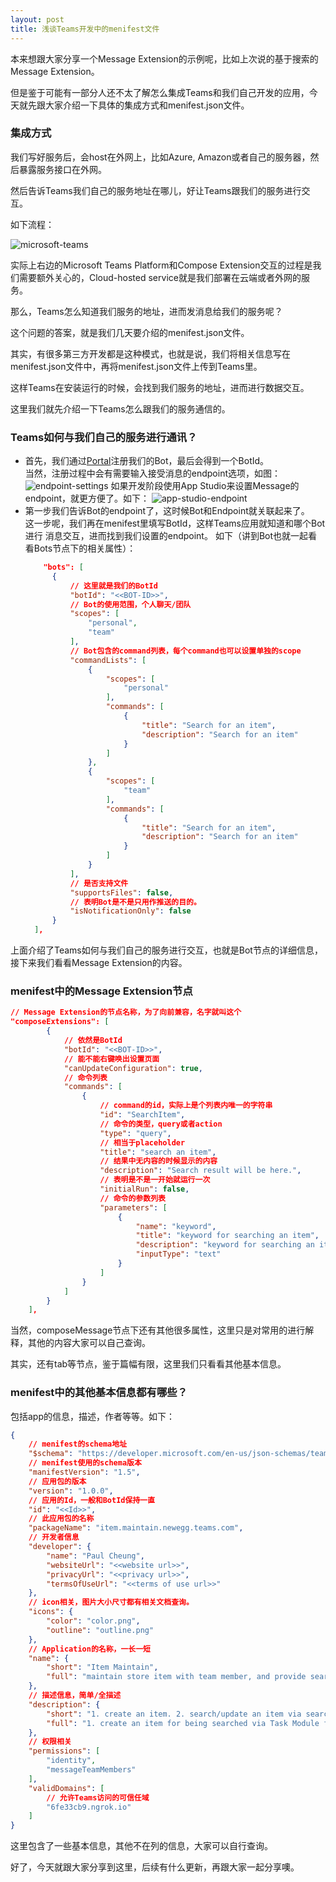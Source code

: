 ```yaml
---
layout: post
title: 浅谈Teams开发中的menifest文件
---
```


本来想跟大家分享一个Message Extension的示例呢，比如上次说的基于搜索的Message Extension。

但是鉴于可能有一部分人还不太了解怎么集成Teams和我们自己开发的应用，今天就先跟大家介绍一下具体的集成方式和menifest.json文件。

### 集成方式
我们写好服务后，会host在外网上，比如Azure, Amazon或者自己的服务器，然后暴露服务接口在外网。

然后告诉Teams我们自己的服务地址在哪儿，好让Teams跟我们的服务进行交互。

如下流程：

![microsoft-teams](../images/20190327/ceflow.png)

实际上右边的Microsoft Teams Platform和Compose Extension交互的过程是我们需要额外关心的，Cloud-hosted service就是我们部署在云端或者外网的服务。

那么，Teams怎么知道我们服务的地址，进而发消息给我们的服务呢？

这个问题的答案，就是我们几天要介绍的menifest.json文件。

其实，有很多第三方开发都是这种模式，也就是说，我们将相关信息写在menifest.json文件中，再将menifest.json文件上传到Teams里。

这样Teams在安装运行的时候，会找到我们服务的地址，进而进行数据交互。

这里我们就先介绍一下Teams怎么跟我们的服务通信的。

### Teams如何与我们自己的服务进行通讯？

* 首先，我们通过[Portal](https://dev.botframework.com/bots/new)注册我们的Bot，最后会得到一个BotId。  
  当然，注册过程中会有需要输入接受消息的endpoint选项，如图：
  ![endpoint-settings](../images/20190327/endpoint-setting.png)
  如果开发阶段使用App Studio来设置Message的endpoint，就更方便了。如下：
  ![app-studio-endpoint](../images/20190327/app-studio-endpoint.png)
* 第一步我们告诉Bot的endpoint了，这时候Bot和Endpoint就关联起来了。  
  这一步呢，我们再在menifest里填写BotId，这样Teams应用就知道和哪个Bot进行
  消息交互，进而找到我们设置的endpoint。
  如下（讲到Bot也就一起看看Bots节点下的相关属性）：
  ```json
      "bots": [
        {
            // 这里就是我们的BotId
            "botId": "<<BOT-ID>>",
            // Bot的使用范围，个人聊天/团队
            "scopes": [
                "personal",
                "team"
            ],
            // Bot包含的command列表，每个command也可以设置单独的scope
            "commandLists": [
                {
                    "scopes": [
                        "personal"
                    ],
                    "commands": [
                        {
                            "title": "Search for an item",
                            "description": "Search for an item"
                        }
                    ]
                },
                {
                    "scopes": [
                        "team"
                    ],
                    "commands": [
                        {
                            "title": "Search for an item",
                            "description": "Search for an item"
                        }
                    ]
                }
            ],
            // 是否支持文件
            "supportsFiles": false,
            // 表明Bot是不是只用作推送的目的。
            "isNotificationOnly": false
        }
    ],
  ```

上面介绍了Teams如何与我们自己的服务进行交互，也就是Bot节点的详细信息，接下来我们看看Message Extension的内容。

### menifest中的Message Extension节点
```json
// Message Extension的节点名称，为了向前兼容，名字就叫这个
"composeExtensions": [
        {
            // 依然是BotId
            "botId": "<<BOT-ID>>",
            // 能不能右键唤出设置页面
            "canUpdateConfiguration": true,
            // 命令列表
            "commands": [
                {
                    // command的id，实际上是个列表内唯一的字符串
                    "id": "SearchItem",
                    // 命令的类型，query或者action
                    "type": "query",
                    // 相当于placeholder
                    "title": "search an item",
                    // 结果中无内容的时候显示的内容
                    "description": "Search result will be here.",
                    // 表明是不是一开始就运行一次
                    "initialRun": false,
                    // 命令的参数列表
                    "parameters": [
                        {
                            "name": "keyword",
                            "title": "keyword for searching an item",
                            "description": "keyword for searching an item",
                            "inputType": "text"
                        }
                    ]
                }
            ]
        }
    ],
```

当然，composeMessage节点下还有其他很多属性，这里只是对常用的进行解释，其他的内容大家可以自己查询。

其实，还有tab等节点，鉴于篇幅有限，这里我们只看看其他基本信息。

### menifest中的其他基本信息都有哪些？
包括app的信息，描述，作者等等。如下：
```json
{
    // menifest的schema地址
    "$schema": "https://developer.microsoft.com/en-us/json-schemas/teams/v1.5/MicrosoftTeams.schema.json",
    // menifest使用的schema版本
    "manifestVersion": "1.5",
    // 应用包的版本
    "version": "1.0.0",
    // 应用的Id，一般和BotId保持一直
    "id": "<<Id>>",
    // 此应用包的名称
    "packageName": "item.maintain.newegg.teams.com",
    // 开发者信息
    "developer": {
        "name": "Paul Cheung",
        "websiteUrl": "<<website url>>",
        "privacyUrl": "<<privacy url>>",
        "termsOfUseUrl": "<<terms of use url>>"
    },
    // icon相关，图片大小尺寸都有相关文档查询。
    "icons": {
        "color": "color.png",
        "outline": "outline.png"
    },
    // Application的名称，一长一短
    "name": {
        "short": "Item Maintain",
        "full": "maintain store item with team member, and provide searching functionality for others."
    },
    // 描述信息，简单/全描述
    "description": {
        "short": "1. create an item. 2. search/update an item via searching.",
        "full": "1. create an item for being searched via Task Module feature in Tab.\n2. search an item via message extension.\n3. update an existing item via Task Module feature in Bot Card button.\n4. message notification for adding member, removing member, rename team or channel, like/unlike a message from a bot, and etc."
    },
    // 权限相关
    "permissions": [
        "identity",
        "messageTeamMembers"
    ],
    "validDomains": [
        // 允许Teams访问的可信任域
        "6fe33cb9.ngrok.io"
    ]
}
```

这里包含了一些基本信息，其他不在列的信息，大家可以自行查询。

好了，今天就跟大家分享到这里，后续有什么更新，再跟大家一起分享噢。